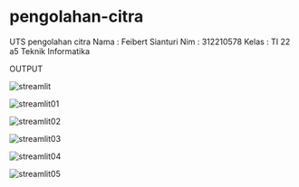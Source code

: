 # pengolahan-citra
UTS pengolahan citra 
Nama : Feibert Sianturi
Nim   : 312210578
Kelas : TI 22 a5
Teknik Informatika

OUTPUT

![streamlit](https://github.com/feibert2004/pengolahan-citra/assets/123952371/a810f817-662f-4d23-8728-c5c9c3c171c5)




![streamlit01](https://github.com/feibert2004/pengolahan-citra/assets/123952371/136e0b39-14ed-4f29-b724-1a1dbe2ca9ad)




![streamlit02](https://github.com/feibert2004/pengolahan-citra/assets/123952371/8b2f7c1a-12a8-4ce5-a109-0550c22855fa)




![streamlit03](https://github.com/feibert2004/pengolahan-citra/assets/123952371/ea32ffbe-fde7-44cc-b309-242ebee2549a)




![streamlit04](https://github.com/feibert2004/pengolahan-citra/assets/123952371/284007c0-d1e4-4773-aaee-220f32a9d027)




![streamlit05](https://github.com/feibert2004/pengolahan-citra/assets/123952371/62e9df36-892e-497b-a954-5102f8a31a85)
